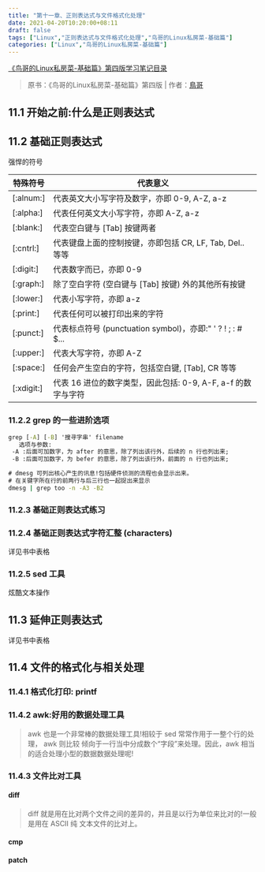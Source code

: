 ```yaml
---
title: "第十一章、正则表达式与文件格式化处理"
date: 2021-04-20T10:20:00+08:11
draft: false
tags: ["Linux","正则表达式与文件格式化处理","鸟哥的Linux私房菜-基础篇"]
categories: ["Linux","鸟哥的Linux私房菜-基础篇"]
---
```


[《鸟哥的Linux私房菜-基础篇》第四版学习笔记目录](../dir)

> 原书：《鸟哥的Linux私房菜-基础篇》第四版 | 作者：[鳥哥](http://linux.vbird.org/)

## 11.1 开始之前:什么是正则表达式

## 11.2 基础正则表达式

强悍的符号

| 特殊符号 | 代表意义 |
| --- | --- |
| [:alnum:] | 代表英文大小写字符及数字，亦即 0-9, A-Z, a-z |
| [:alpha:] | 代表任何英文大小写字符，亦即 A-Z, a-z |
| [:blank:] | 代表空白键与 [Tab] 按键两者 |
| [:cntrl:] | 代表键盘上面的控制按键，亦即包括 CR, LF, Tab, Del.. 等等 |
| [:digit:] | 代表数字而已，亦即 0-9 |
| [:graph:] | 除了空白字符 (空白键与 [Tab] 按键) 外的其他所有按键 |
| [:lower:] | 代表小写字符，亦即 a-z |
| [:print:] | 代表任何可以被打印出来的字符 |
| [:punct:] | 代表标点符号 (punctuation symbol)，亦即:" ' ? ! ; : # $... |
| [:upper:] | 代表大写字符，亦即 A-Z |
| [:space:] | 任何会产生空白的字符，包括空白键, [Tab], CR 等等 |
| [:xdigit:] | 代表 16 进位的数字类型，因此包括: 0-9, A-F, a-f 的数字与字符 |

### 11.2.2 grep 的一些进阶选项

```cmd
grep [-A] [-B] '搜寻字串' filename
   选项与参数:
 -A :后面可加数字，为 after 的意思，除了列出该行外，后续的 n 行也列出来;
 -B :后面可加数字，为 befer 的意思，除了列出该行外，前面的 n 行也列出来;

# dmesg 可列出核心产生的讯息!包括硬件侦测的流程也会显示出来。
# 在关键字所在行的前两行与后三行也一起捉出来显示
dmesg | grep too -n -A3 -B2
```

### 11.2.3 基础正则表达式练习

### 11.2.4 基础正则表达式字符汇整 (characters)

详见书中表格

### 11.2.5 sed 工具

炫酷文本操作

## 11.3 延伸正则表达式

详见书中表格

## 11.4 文件的格式化与相关处理

### 11.4.1 格式化打印: printf

### 11.4.2 awk:好用的数据处理工具

> awk 也是一个非常棒的数据处理工具!相较于 sed 常常作用于一整个行的处理， awk 则比较 倾向于一行当中分成数个“字段”来处理。因此，awk 相当的适合处理小型的数据数据处理呢!

### 11.4.3 文件比对工具

#### diff

> diff 就是用在比对两个文件之间的差异的，并且是以行为单位来比对的!一般是用在 ASCII 纯 文本文件的比对上。

#### cmp

#### patch